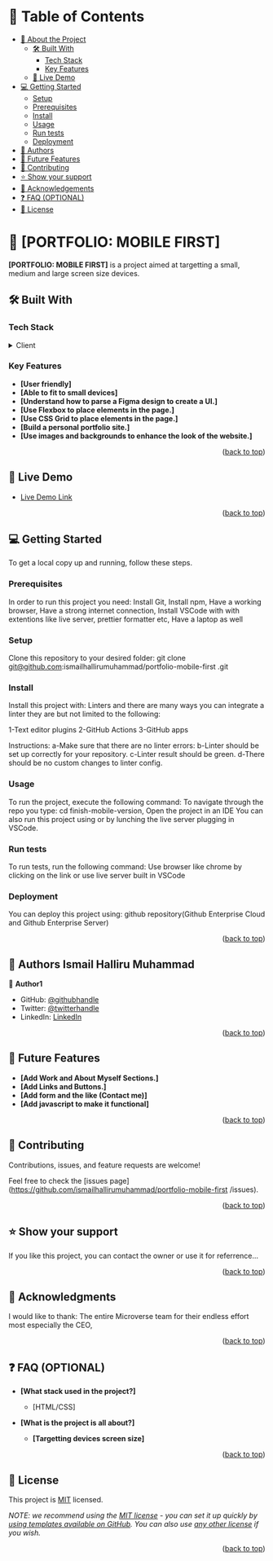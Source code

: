 <a name="readme-top"></a>

# 📗 Table of Contents

- [📖 About the Project](#about-project)
  - [🛠 Built With](#built-with)
    - [Tech Stack](#tech-stack)
    - [Key Features](#key-features)
  - [🚀 Live Demo](#live-demo)
- [💻 Getting Started](#getting-started)
  - [Setup](#setup)
  - [Prerequisites](#prerequisites)
  - [Install](#install)
  - [Usage](#usage)
  - [Run tests](#run-tests)
  - [Deployment](#deployment)
- [👥 Authors](#authors)
- [🔭 Future Features](#future-features)
- [🤝 Contributing](#contributing)
- [⭐️ Show your support](#support)
- [🙏 Acknowledgements](#acknowledgements)
- [❓ FAQ (OPTIONAL)](#faq)
- [📝 License](#license)


# 📖 [PORTFOLIO: MOBILE FIRST] <a name="about-project"></a>


**[PORTFOLIO: MOBILE FIRST]** is a project aimed at targetting a small, medium and large screen size devices.


## 🛠 Built With <a name="built-with"></a>


### Tech Stack <a name="tech-stack"></a>


<details>
  <summary>Client</summary>
  <ul>
    <li><a href="#">HTML/CSS</a></li>
  </ul>
</details>


### Key Features <a name="key-features"></a>


- **[User friendly]**
- **[Able to fit to small devices]**
- **[Understand how to parse a Figma design to create a UI.]**
- **[Use Flexbox to place elements in the page.]**
- **[Use CSS Grid to place elements in the page.]**
- **[Build a personal portfolio site.]**
- **[Use images and backgrounds to enhance the look of the  website.]**

<p align="right">(<a href="#readme-top">back to top</a>)</p>


## 🚀 Live Demo <a name="live-demo"></a>


- [Live Demo Link](https://yayaismaail.github.io/portfolio-mobile-first/)

<p align="right">(<a href="#readme-top">back to top</a>)</p>


## 💻 Getting Started <a name="getting-started"></a>


To get a local copy up and running, follow these steps.

### Prerequisites

In order to run this project you need:
Install Git,
Install npm,
Have a working browser,
Have a strong internet connection,
Install VSCode with with extentions like live server, prettier formatter etc,
Have a laptop as well


### Setup

Clone this repository to your desired folder:
git clone git@github.com:ismailhallirumuhammad/portfolio-mobile-first
.git


### Install

Install this project with:
Linters and there are many ways you can integrate a linter they are but not limited to the following:

1-Text editor plugins
2-GitHub Actions
3-GitHub apps

Instructions:
a-Make sure that there are no linter errors:
b-Linter should be set up correctly for your repository.
c-Linter result should be green.
d-There should be no custom changes to linter config.


### Usage

To run the project, execute the following command:
To navigate through the repo you type: cd finish-mobile-version,
Open the project in an IDE
You can also run this project using or by lunching the live server plugging in VSCode.


### Run tests

To run tests, run the following command:
Use browser like chrome by clicking on the link or use live server built in VSCode


### Deployment

You can deploy this project using:
github repository(Github Enterprise Cloud and Github Enterprise Server)


<p align="right">(<a href="#readme-top">back to top</a>)</p>


## 👥 Authors <a name="authors">Ismail Halliru Muhammad</a>


👤 **Author1**

- GitHub: [@githubhandle](https://github.com/ismailhallirumuhammad)
- Twitter: [@twitterhandle](https://mobile.twitter.com/IsmailhalliruM1)
- LinkedIn: [LinkedIn](https://www.linkedin.com/mwlite/in/ismail-halliru-muhammad-2a8453127)


<p align="right">(<a href="#readme-top">back to top</a>)</p>


## 🔭 Future Features <a name="future-features"></a>


-  **[Add Work and About Myself Sections.]**
-  **[Add Links and Buttons.]**
-  **[Add form and the like (Contact me)]**
-  **[Add javascript to make it functional]**

<p align="right">(<a href="#readme-top">back to top</a>)</p>


## 🤝 Contributing <a name="contributing"></a>

Contributions, issues, and feature requests are welcome!

Feel free to check the [issues page](https://github.com/ismailhallirumuhammad/portfolio-mobile-first
/issues).


<p align="right">(<a href="#readme-top">back to top</a>)</p>


## ⭐️ Show your support <a name="support"></a>


If you like this project, you can contact the owner or use it for referrence...


<p align="right">(<a href="#readme-top">back to top</a>)</p>


## 🙏 Acknowledgments <a name="acknowledgements"></a>


I would like to thank:
The entire Microverse team for their endless effort most especially the CEO,


<p align="right">(<a href="#readme-top">back to top</a>)</p>


## ❓ FAQ (OPTIONAL) <a name="faq"></a>


- **[What stack used in the project?]**

  - [HTML/CSS]

- **[What is the project is all about?]**

  - **[Targetting devices screen size]**

<p align="right">(<a href="#readme-top">back to top</a>)</p>


## 📝 License <a name="license"></a>

This project is [MIT](./LICENSE) licensed.

_NOTE: we recommend using the [MIT license](https://choosealicense.com/licenses/mit/) - you can set it up quickly by [using templates available on GitHub](https://docs.github.com/en/communities/setting-up-your-project-for-healthy-contributions/adding-a-license-to-a-repository). You can also use [any other license](https://choosealicense.com/licenses/) if you wish._

<p align="right">(<a href="#readme-top">back to top</a>)</p>